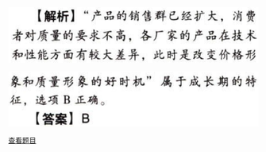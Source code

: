 ![](295f5af7978b7dd79dfd6d7fca0d6dfb.png)

![](3e712e8c9d0a74755b3fb3f3e17211da.png)

[查看题目](../战略分析.本章真题.md#9-题目)

